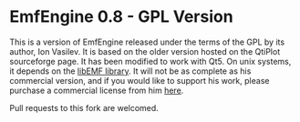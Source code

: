 EmfEngine 0.8 - GPL Version
===========================

This is a version of EmfEngine released under the terms of the GPL by its author, Ion Vasilev. It is based on the older version hosted on the QtiPlot sourceforge page. It has been modified to work with Qt5. On unix systems, it depends on the [libEMF library](http://libemf.sourceforge.net/). It will not be as complete as his commercial version, and if you would like to support his work, please purchase a commercial license from him [here](http://soft.proindependent.com/emf/pricing.html).

Pull requests to this fork are welcomed.
